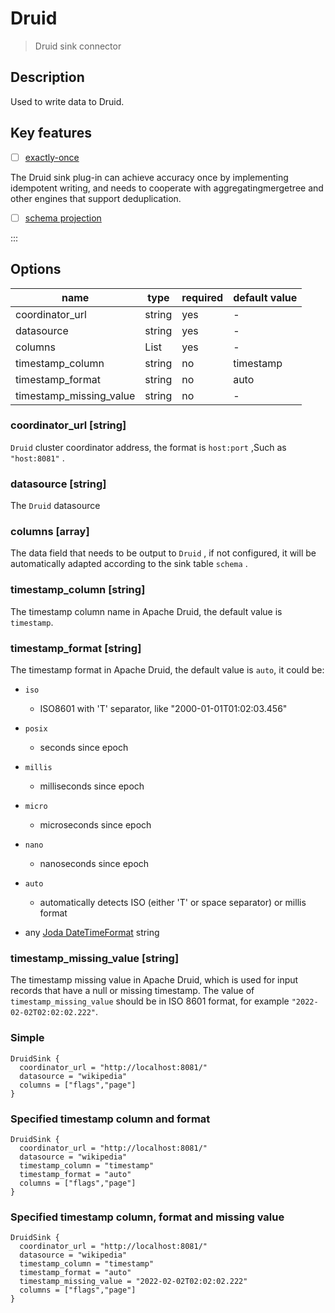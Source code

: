 # Druid

> Druid sink connector

## Description

Used to write data to Druid.

## Key features

- [ ] [exactly-once](../../concept/connector-v2-features.md)

The Druid sink plug-in can achieve accuracy once by implementing idempotent writing, and needs to cooperate with aggregatingmergetree and other engines that support deduplication.

- [ ] [schema projection](../../concept/connector-v2-features.md)


:::

## Options

| name                    | type     | required | default value |
| ----------------------- | -------- | -------- | ------------- |
| coordinator_url         | string | yes      | -             |
| datasource              | string | yes      | -             |
| columns                 | List<string> | yes| -             |
| timestamp_column        | string | no       | timestamp     |
| timestamp_format        | string | no       | auto          |
| timestamp_missing_value | string| no       | -             |

### coordinator_url [string]

`Druid` cluster coordinator address, the format is `host:port` ,Such as `"host:8081"` .

### datasource [string]

The `Druid` datasource

### columns [array]

The data field that needs to be output to `Druid` , if not configured, it will be automatically adapted according to the sink table `schema` .

### timestamp_column [string]

The timestamp column name in Apache Druid, the default value is `timestamp`.

### timestamp_format [string]

The timestamp format in Apache Druid, the default value is `auto`, it could be:

- `iso`
  - ISO8601 with 'T' separator, like "2000-01-01T01:02:03.456"

- `posix`
  - seconds since epoch

- `millis`
  - milliseconds since epoch

- `micro`
  - microseconds since epoch

- `nano`
  - nanoseconds since epoch

- `auto`
  - automatically detects ISO (either 'T' or space separator) or millis format

- any [Joda DateTimeFormat](http://joda-time.sourceforge.net/apidocs/org/joda/time/format/DateTimeFormat.html) string

### timestamp_missing_value [string]

The timestamp missing value in Apache Druid, which is used for input records that have a null or missing timestamp. The value of `timestamp_missing_value` should be in ISO 8601 format, for example `"2022-02-02T02:02:02.222"`.

### Simple

```hocon
DruidSink {
  coordinator_url = "http://localhost:8081/"
  datasource = "wikipedia"
  columns = ["flags","page"]
}
```

### Specified timestamp column and format

```hocon
DruidSink {
  coordinator_url = "http://localhost:8081/"
  datasource = "wikipedia"
  timestamp_column = "timestamp"
  timestamp_format = "auto"
  columns = ["flags","page"]
}
```

### Specified timestamp column, format and missing value

```hocon
DruidSink {
  coordinator_url = "http://localhost:8081/"
  datasource = "wikipedia"
  timestamp_column = "timestamp"
  timestamp_format = "auto"
  timestamp_missing_value = "2022-02-02T02:02:02.222"
  columns = ["flags","page"]
}
```
